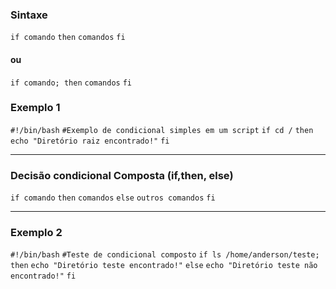 ### Sintaxe
`if comando`
`then`
	`comandos`
`fi`

#### ou
`if comando; then`
	`comandos`
`fi`

### Exemplo 1
`#!/bin/bash`
`#Exemplo de condicional simples em um script`
`if cd /`
`then`
        `echo "Diretório raiz encontrado!"`
`fi`

---

### Decisão condicional Composta (if,then, else)
`if comando`
`then`
	`comandos`
`else`
	`outros comandos`
`fi`

---

### Exemplo 2
`#!/bin/bash`
`#Teste de condicional composto`
`if ls /home/anderson/teste; then`
    `echo "Diretório teste encontrado!"`
`else`
	`echo "Diretório teste não encontrado!"`
`fi`

